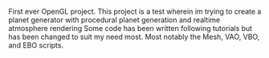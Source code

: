 First ever OpenGL project. This project is a test wherein im trying to create a planet generator with procedural planet generation and realtime atmosphere rendering
Some code has been written following tutorials but has been changed to suit my need most. Most notably the Mesh, VAO, VBO, and EBO scripts. 
